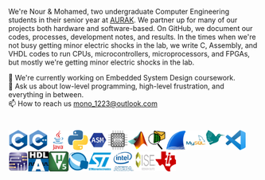 We're Nour & Mohamed, two undergraduate Computer Engineering students in their senior year at [AURAK](https://aurak.ac.ae/). We partner up for many of our projects both hardware and software-based. On GitHub, we document our codes, processes, development notes, and results. In the times when we're not busy getting minor electric shocks in the lab, we write C, Assembly, and VHDL codes to run CPUs, microcontrollers, microprocessors, and FPGAs, but mostly we're getting minor electric shocks in the lab.  

🔭 We're currently working on Embedded System Design coursework.  
💬 Ask us about low-level programming, high-level frustration, and everything in between.  
📫 How to reach us mono_1223@outlook.com

#

<img height="40" src="https://github.com/MONO-1223/.github/blob/main/profile/icons/c.png"><img height="40" src="https://github.com/MONO-1223/.github/blob/main/profile/icons/c%2B%2B.png"><img height="40" src="https://github.com/MONO-1223/.github/blob/main/profile/icons/java.png"><img height="40" src="https://github.com/MONO-1223/.github/blob/main/profile/icons/python.png"><img height="40" src="https://github.com/MONO-1223/.github/blob/main/profile/icons/assembly.png"><img height="40" src="https://github.com/MONO-1223/.github/blob/main/profile/icons/vhdl.png"><img height="40" src="https://github.com/MONO-1223/.github/blob/main/profile/icons/matlab.png"><img height="40" src="https://github.com/MONO-1223/.github/blob/main/profile/icons/Cisco-Packet-Tracer.png"><img height="40" src="https://github.com/MONO-1223/.github/blob/main/profile/icons/wireshark.png"><img height="40" src="https://github.com/MONO-1223/.github/blob/main/profile/icons/mysql.png"><img height="40" src="https://github.com/MONO-1223/.github/blob/main/profile/icons/latex.png"><img height="40" src="https://github.com/MONO-1223/.github/blob/main/profile/icons/visual_studio_code.png"><img height="40" src="https://github.com/MONO-1223/.github/blob/main/profile/icons/multisim.png"><img height="40" src="https://github.com/MONO-1223/.github/blob/main/profile/icons/active-hdl.png"><img height="40" src="https://github.com/MONO-1223/.github/blob/main/profile/icons/keil.png"><img height="40" src="https://github.com/MONO-1223/.github/blob/main/profile/icons/quartus.png"><img height="40" src="https://github.com/MONO-1223/.github/blob/main/profile/icons/stm.png"><img height="40" src="https://github.com/MONO-1223/.github/blob/main/profile/icons/altera.png"><img height="40" src="https://github.com/MONO-1223/.github/blob/main/profile/icons/xilinx.png"><img height="40" src="https://github.com/MONO-1223/.github/blob/main/profile/icons/texasinstruments.png">
